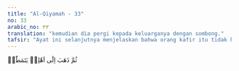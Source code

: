 ```yaml
---
title: "Al-Qiyamah - 33"
no: 33
arabic_no: ٣٣
translation: "kemudian dia pergi kepada keluarganya dengan sombong."
tafsir: "Ayat ini selanjutnya menjelaskan bahwa orang kafir itu tidak hanya menantang dan tidak mau patuh kepada Allah, bahkan dia mendatangi keluarga dan sanak familinya untuk menceritakan segala sikapnya itu dengan sombong dan angkuh.\n\nOrang-orang yang mengingkari Allah selalu bersikap mendustakan kebenaran Ilahi dengan hatinya, serta berbuat dan bertindak sehari-hari dengan sikap itu. Lebih dari itu, dia merasa bangga dan sombong terhadap apa yang dikerjakannya. Tidak sedikit pun kebaikan menurut pandangan Allah yang melekat pada diri orang itu, lahiriah maupun batiniah."
---
```

ثُمَّ ذَهَبَ اِلٰٓى اَهْلِهٖ يَتَمَطّٰىۗ